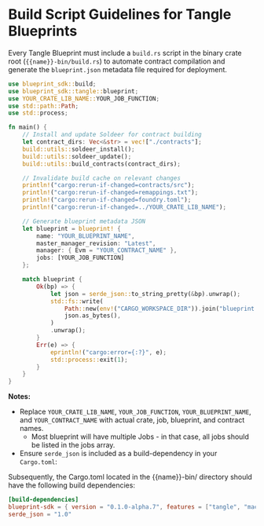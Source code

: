 # Build Script Guidelines for Tangle Blueprints

Every Tangle Blueprint must include a `build.rs` script in the binary crate root (`{{name}}-bin/build.rs`) to automate contract compilation and generate the `blueprint.json` metadata file required for deployment.

```rust
use blueprint_sdk::build;
use blueprint_sdk::tangle::blueprint;
use YOUR_CRATE_LIB_NAME::YOUR_JOB_FUNCTION;
use std::path::Path;
use std::process;

fn main() {
    // Install and update Soldeer for contract building
    let contract_dirs: Vec<&str> = vec!["./contracts"];
    build::utils::soldeer_install();
    build::utils::soldeer_update();
    build::utils::build_contracts(contract_dirs);

    // Invalidate build cache on relevant changes
    println!("cargo:rerun-if-changed=contracts/src");
    println!("cargo:rerun-if-changed=remappings.txt");
    println!("cargo:rerun-if-changed=foundry.toml");
    println!("cargo:rerun-if-changed=../YOUR_CRATE_LIB_NAME");

    // Generate blueprint metadata JSON
    let blueprint = blueprint! {
        name: "YOUR_BLUEPRINT_NAME",
        master_manager_revision: "Latest",
        manager: { Evm = "YOUR_CONTRACT_NAME" },
        jobs: [YOUR_JOB_FUNCTION]
    };

    match blueprint {
        Ok(bp) => {
            let json = serde_json::to_string_pretty(&bp).unwrap();
            std::fs::write(
                Path::new(env!("CARGO_WORKSPACE_DIR")).join("blueprint.json"),
                json.as_bytes(),
            )
            .unwrap();
        }
        Err(e) => {
            eprintln!("cargo:error={:?}", e);
            std::process::exit(1);
        }
    }
}
```

**Notes:**
- Replace `YOUR_CRATE_LIB_NAME`, `YOUR_JOB_FUNCTION`, `YOUR_BLUEPRINT_NAME`, and `YOUR_CONTRACT_NAME` with actual crate, job, blueprint, and contract names.
    - Most blueprint will have multiple Jobs - in that case, all jobs should be listed in the jobs array.
- Ensure `serde_json` is included as a build-dependency in your `Cargo.toml`:


Subsequently, the Cargo.toml located in the {{name}}-bin/ directory should have the following build dependencies:

```toml
[build-dependencies]
blueprint-sdk = { version = "0.1.0-alpha.7", features = ["tangle", "macros"] }
serde_json = "1.0"
```
